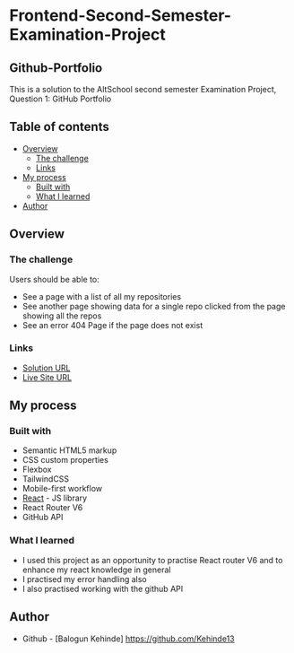 # Frontend-Second-Semester-Examination-Project
## Github-Portfolio

This is a solution to the AltSchool second semester Examination Project, Question 1: GitHub Portfolio

## Table of contents

- [Overview](#overview)
  - [The challenge](#the-challenge)
  - [Links](#links)
- [My process](#my-process)
  - [Built with](#built-with)
  - [What I learned](#what-i-learned)
- [Author](#author)


## Overview

### The challenge

Users should be able to:

- See a page with a list of all my repositories
- See another page showing data for a single repo clicked from the page showing all the repos
- See an error 404 Page if the page does not exist



### Links

- [Solution URL](https://github.com/Kehinde13/Frontend-Second-Semester-Examination-Project_Github-Portfolio)
- [Live Site URL](https://kehinde13.github.io/E-commerce/)


## My process

### Built with

- Semantic HTML5 markup
- CSS custom properties
- Flexbox
- TailwindCSS
- Mobile-first workflow
- [React](https://reactjs.org/) - JS library
- React Router V6
- GitHub API

### What I learned

- I used this project as an opportunity to practise React router V6 and to enhance my react knowledge in general
- I practised my error handling also
- I also practised working with the github API 

## Author

- Github - [Balogun Kehinde] https://github.com/Kehinde13
